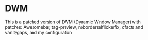 # DWM
This is a patched version of DWM (Dynamic Window Manager) with patches: Awesomebar, tag-preview, noborderselflickerfix, cfacts and vanitygaps, and my configuration
